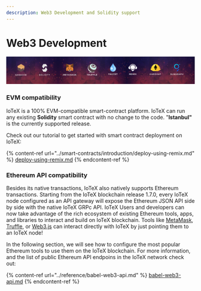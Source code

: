 ```yaml
---
description: Web3 Development and Solidity support
---
```


# Web3 Development

![](<../.gitbook/assets/image (57).png>)

### EVM compatibility

IoTeX is a 100% EVM-compatible smart-contract platform. IoTeX can run any existing **Solidity** smart contract with no change to the code. "**Istanbul"** is the currently supported release.

Check out our tutorial to get started with smart contract deployment on IoTeX:

{% content-ref url="../smart-contracts/introduction/deploy-using-remix.md" %}
[deploy-using-remix.md](../smart-contracts/introduction/deploy-using-remix.md)
{% endcontent-ref %}

### Ethereum API compatibility

Besides its native transactions, IoTeX also natively supports Ethereum transactions. Starting from the IoTeX blockchain release 1.7.0, every IoTeX node configured as an API gateway will expose the Ethereum JSON API side by side with the native IoTeX GRPc API. IoTeX Users and developers can now take advantage of the rich ecosystem of existing Ethereum tools, apps, and libraries to interact and build on IoTeX blockchain. Tools like [MetaMask](../get-started/iotex-wallets/metamask.md), [Truffle](truffle.md), or [Web3.js](https://web3js.readthedocs.io/en/v1.7.1/) can interact directly with IoTeX by just pointing them to an IoTeX node!

In the following section, we will see how to configure the most popular Ethereum tools to use them on the IoTeX blockchain. For more information, and the list of public Ethereum API endpoins in the IoTeX network check out:

{% content-ref url="../reference/babel-web3-api.md" %}
[babel-web3-api.md](../reference/babel-web3-api.md)
{% endcontent-ref %}
